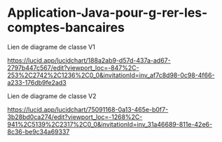 # Application-Java-pour-g-rer-les-comptes-bancaires

Lien de diagrame de classe V1

https://lucid.app/lucidchart/188a2ab9-d57d-437a-ad67-2797b447c567/edit?viewport_loc=-847%2C-253%2C2742%2C1236%2C0_0&invitationId=inv_af7c8d98-0c98-4f66-a233-176db9fe2ad3

Lien de diagrame de classe V2

https://lucid.app/lucidchart/75091168-0a13-465e-b0f7-3b28bd0ca274/edit?viewport_loc=-1268%2C-941%2C5139%2C2317%2C0_0&invitationId=inv_31a46689-811e-42e6-8c36-be9c34a69337
